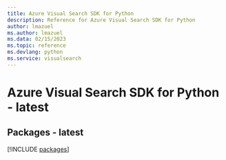 ```yaml
---
title: Azure Visual Search SDK for Python
description: Reference for Azure Visual Search SDK for Python
author: lmazuel
ms.author: lmazuel
ms.data: 02/15/2023
ms.topic: reference
ms.devlang: python
ms.service: visualsearch
---
```

# Azure Visual Search SDK for Python - latest
## Packages - latest
[!INCLUDE [packages](visual-search-index.md)]